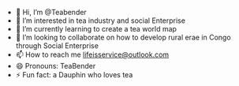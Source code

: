 - 👋 Hi, I’m @Teabender
- 👀 I’m interested in tea industry and social Enterprise
- 🌱 I’m currently learning to create a tea world map
- 💞️ I’m looking to collaborate on how to develop rural erae in Congo through Social Enterprise
- 📫 How to reach me lifeisservice@outlook.com
- 😄 Pronouns: TeaBender
- ⚡ Fun fact: a Dauphin who loves tea

<!---
Teabender/Teabender is a ✨ special ✨ repository because its `README.md` (this file) appears on your GitHub profile.
You can click the Preview link to take a look at your changes.
--->
